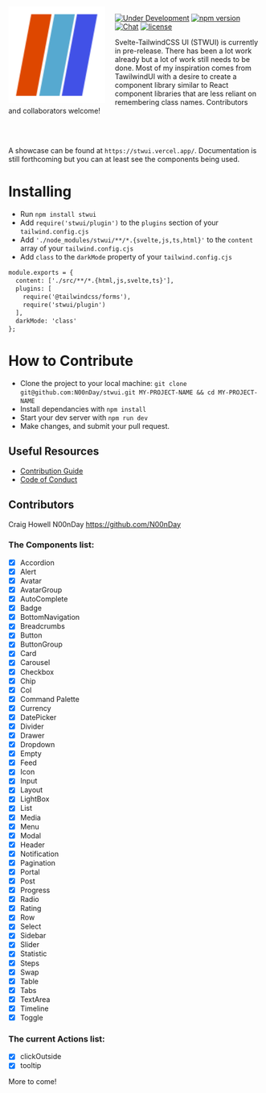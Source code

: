 <img src="logo.png" align="left" width="192px" height="192px"/>
<img align="left" width="0" height="192px" hspace="10"/>

[![Under Development](https://img.shields.io/badge/under-development-orange.svg)](https://stwui.vercel.app/) [![npm version](https://img.shields.io/npm/v/stwui?logo=npm&color=cb3837)](https://www.npmjs.com/package/stwui) [![Chat](https://img.shields.io/discord/1003691521280856084?label=chat&logo=discord&color=7289da)](https://discord.gg/dPuteC7z) [![license](https://img.shields.io/badge/license-MIT-%23bada55)](https://github.com/N00nDay/stwui/blob/main/LICENSE)

Svelte-TailwindCSS UI (STWUI) is currently in pre-release. There has been a lot work already but a lot of work still needs to be done. Most of my inspiration comes from TawilwindUI with a desire to create a component library similar to React component libraries that are less reliant on remembering class names. Contributors and collaborators welcome!

<br />
<br />

A showcase can be found at `https://stwui.vercel.app/`. Documentation is still forthcoming but you can at least see the components being used.

# Installing

- Run `npm install stwui`
- Add `require('stwui/plugin')` to the `plugins` section of your `tailwind.config.cjs`
- Add `'./node_modules/stwui/**/*.{svelte,js,ts,html}'` to the `content` array of your `tailwind.config.cjs`
- Add `class` to the `darkMode` property of your `tailwind.config.cjs`

```
module.exports = {
  content: ['./src/**/*.{html,js,svelte,ts}'],
  plugins: [
    require('@tailwindcss/forms'),
    require('stwui/plugin')
  ],
  darkMode: 'class'
};
```

# How to Contribute

- Clone the project to your local machine: ``git clone git@github.com:N00nDay/stwui.git MY-PROJECT-NAME && cd MY-PROJECT-NAME``
- Install dependancies with ``npm install``
- Start your dev server with ``npm run dev``
- Make changes, and submit your pull request.

## Useful Resources

* [Contribution Guide](https://github.com/N00nDay/stwui/tree/main/.github/CONTRIBUTING.md)
* [Code of Conduct](https://github.com/N00nDay/stwui/tree/main/.github/CODE_OF_CONDUCT.md)

## Contributors

<!-- Contributors START -->
Craig Howell N00nDay https://github.com/N00nDay
<!-- Contributors END -->

### The Components list:

- [x] Accordion
- [x] Alert
- [x] Avatar
- [x] AvatarGroup
- [x] AutoComplete
- [x] Badge
- [x] BottomNavigation
- [x] Breadcrumbs
- [x] Button
- [x] ButtonGroup
- [x] Card
- [x] Carousel
- [x] Checkbox
- [x] Chip
- [X] Col
- [x] Command Palette
- [x] Currency
- [x] DatePicker
- [x] Divider
- [x] Drawer
- [x] Dropdown
- [x] Empty
- [x] Feed
- [x] Icon
- [x] Input
- [x] Layout
- [x] LightBox
- [x] List
- [x] Media
- [x] Menu
- [x] Modal
- [x] Header
- [x] Notification
- [x] Pagination
- [x] Portal
- [x] Post
- [x] Progress
- [x] Radio
- [x] Rating
- [x] Row
- [x] Select
- [x] Sidebar
- [x] Slider
- [x] Statistic
- [x] Steps
- [x] Swap
- [x] Table
- [x] Tabs
- [x] TextArea
- [x] Timeline
- [x] Toggle

### The current Actions list:

- [x] clickOutside
- [x] tooltip

More to come!
